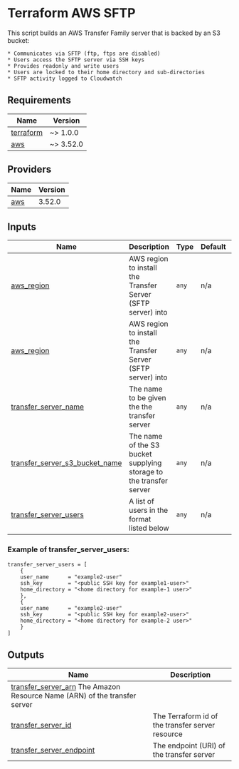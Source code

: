 # Terraform AWS SFTP

This script builds an AWS Transfer Family server that is backed by an S3 bucket:

    * Communicates via SFTP (ftp, ftps are disabled)
    * Users access the SFTP server via SSH keys
    * Provides readonly and write users
    * Users are locked to their home directory and sub-directories
    * SFTP activity logged to Cloudwatch

## Requirements

| Name | Version |
|------|---------|
| <a name="requirement_terraform"></a> [terraform](#requirement\_terraform) | ~> 1.0.0 |
| <a name="requirement_aws"></a> [aws](#requirement\_aws) | ~> 3.52.0 |

## Providers

| Name | Version |
|------|---------|
| <a name="provider_aws"></a> [aws](#provider\_aws) | 3.52.0 |

## Inputs

| Name | Description | Type | Default | Required |
|------|-------------|------|---------|:--------:|
| <a name="input_aws_region"></a> [aws\_region](#input\_aws\_region) | AWS region to install the Transfer Server (SFTP server) into | `any` | n/a | yes |
| <a name="input_aws_region"></a> [aws\_region](#input\_aws\_region) | AWS region to install the Transfer Server (SFTP server) into | `any` | n/a | yes |
| <a name="input_transfer_server_name"></a> [transfer\_server\_name](#input\_transfer\_server\_name) | The name to be given the the transfer server | `any` | n/a | yes |
| <a name="input_transfer_s3_bucket_name"></a> [transfer\_server\_s3\_bucket\_name](#input\_transfer\_server\_s3\_bucket\_name) | The name of the S3 bucket supplying storage to the transfer server | `any` | n/a | yes |
| <a name="input_transfer_server_users"></a> [transfer\_server\_users](#input\_transfer\_server\_users) | A list of users in the format listed below | `any` | n/a | yes |

### Example of transfer_server_users:
```
transfer_server_users = [
    {
    user_name      = "example2-user"
    ssh_key        = "<public SSH key for example1-user>"
    home_directory = "<home directory for example-1 user>"
    },
    {
    user_name      = "example2-user"
    ssh_key        = "<public SSH key for example2-user>"
    home_directory = "<home directory for example-2 user>"
    }
]
```

## Outputs

| Name | Description |
|------|-------------|
| <a name="transfer_server_arn"><a> [transfer\_server\_arn](#transfer\_server\_arn) The Amazon Resource Name (ARN) of the transfer server
| <a name="transfer_server_id"></a> [transfer\_server\_id](#transfer\_server\_id) | The Terraform id of the transfer server resource
| <a name="transfer_server_endpoint"></a> [transfer\_server\_endpoint](#transfer\_server\_endpoint) | The endpoint (URI) of the transfer server
